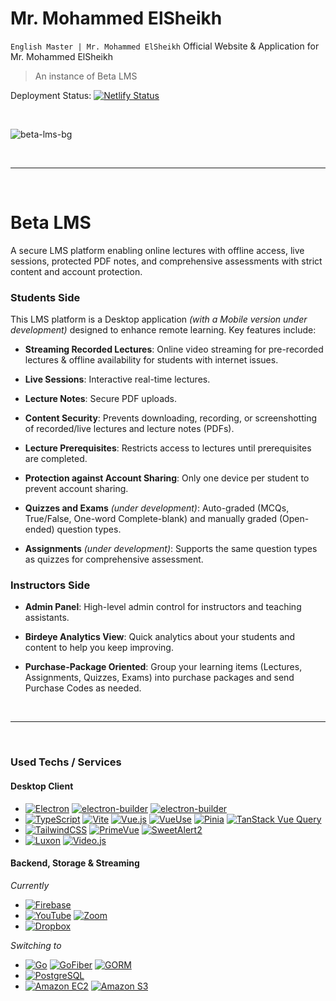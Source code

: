 # Mr. Mohammed ElSheikh
`English Master | Mr. Mohammed ElSheikh`
Official Website & Application for Mr. Mohammed ElSheikh

> An instance of Beta LMS

Deployment Status: [![Netlify Status](https://api.netlify.com/api/v1/badges/e2f7ba7d-bd7a-4962-96e0-6386e172703c/deploy-status)](https://app.netlify.com/sites/emaster-melsheikh/deploys)

<br>

![beta-lms-bg](https://github.com/user-attachments/assets/4900a70b-419f-421b-bb71-03cd67c68708)


<br>

---

<br>

# Beta LMS

A secure LMS platform enabling online lectures with offline access, live sessions, protected PDF notes, and comprehensive assessments with strict content and account protection.

### Students Side
This LMS platform is a Desktop application _(with a Mobile version under development)_ designed to enhance remote learning. Key features include:

- **Streaming Recorded Lectures**: Online video streaming for pre-recorded lectures & offline availability for students with internet issues.

- **Live Sessions**: Interactive real-time lectures.
- **Lecture Notes**: Secure PDF uploads.
- **Content Security**: Prevents downloading, recording, or screenshotting of recorded/live lectures and lecture notes (PDFs).
- **Lecture Prerequisites**: Restricts access to lectures until prerequisites are completed.
- **Protection against Account Sharing**: Only one device per student to prevent account sharing.
- **Quizzes and Exams** _(under development)_: Auto-graded (MCQs, True/False, One-word Complete-blank) and manually graded (Open-ended) question types.
- **Assignments** _(under development)_: Supports the same question types as quizzes for comprehensive assessment.

### Instructors Side

- **Admin Panel**: High-level admin control for instructors and teaching assistants.

- **Birdeye Analytics View**: Quick analytics about your students and content to help you keep improving.
- **Purchase-Package Oriented**: Group your learning items (Lectures, Assignments, Quizzes, Exams) into purchase packages and send Purchase Codes as needed.

<br>

---

<br>

### Used Techs / Services

#### **Desktop Client**
- [![Electron](https://img.shields.io/badge/-Electron-47848F?logo=electron&logoColor=white&style=flat-square)](https://www.electronjs.org/) [![electron-builder](https://img.shields.io/badge/-electron%20builder-000000?logo=electronbuilder&logoColor=white&style=flat-square)](https://www.electron.build/) [![electron-builder](https://img.shields.io/badge/-electron%20vite-646CFF?logo=electronvite&logoColor=white&style=flat-square)](https://electron-vite.org/)
- [![TypeScript](https://img.shields.io/badge/-TypeScript-3178C6?logo=typescript&logoColor=white&style=flat-square)](https://www.typescriptlang.org/) [![Vite](https://img.shields.io/badge/-Vite-646CFF?logo=vite&logoColor=white&style=flat-square)](https://vitejs.dev/) [![Vue.js](https://img.shields.io/badge/-Vue%2Ejs-4FC08D?logo=vuedotjs&logoColor=white&style=flat-square)](https://vuejs.org/) [![VueUse](https://img.shields.io/badge/-VueUse-4FC08D?logo=VueUse&logoColor=white&style=flat-square)](https://vueuse.org/) [![Pinia](https://img.shields.io/badge/-Pinia-F0B90B?logo=Pinia&logoColor=white&style=flat-square)](https://pinia.vuejs.org/) [![TanStack Vue Query](https://img.shields.io/badge/-TanStack%20Vue%20Query-FF4154?logo=reactquery&logoColor=white&style=flat-square)](https://tanstack.com/query/latest)
- [![TailwindCSS](https://img.shields.io/badge/-TailwindCSS-06B6D4?logo=tailwindcss&logoColor=white&style=flat-square)](https://tailwindcss.com/) [![PrimeVue](https://img.shields.io/badge/-PrimeVue-41B883?logo=primevue&logoColor=white&style=flat-square)](https://primevue.org/) [![SweetAlert2](https://img.shields.io/badge/-SweetAlert2-ED1C40?logo=sweetalert2&logoColor=white&style=flat-square)](https://sweetalert2.github.io/)
- [![Luxon](https://img.shields.io/badge/-Luxon-C925D1?logo=luxon&logoColor=white&style=flat-square)](https://moment.github.io/luxon/#/) [![Video.js](https://img.shields.io/badge/-Video%2Ejs-E6522C?logo=videojs&logoColor=white&style=flat-square)](https://videojs.com/)


#### **Backend, Storage & Streaming**

*Currently*
- [![Firebase](https://img.shields.io/badge/-Firebase-DD2C00?logo=Firebase&logoColor=white&style=flat-square)](https://firebase.google.com/)
- [![YouTube](https://img.shields.io/badge/-YouTube-FF0000?logo=YouTube&logoColor=white&style=flat-square)](https://www.youtube.com/) [![Zoom](https://img.shields.io/badge/-Zoom-0B5CFF?logo=zoom&logoColor=white&style=flat-square)](https://www.zoom.com/)
- [![Dropbox](https://img.shields.io/badge/-Dropbox-0061FF?logo=Dropbox&logoColor=white&style=flat-square)](https://www.dropbox.com/)

*Switching to*
- [![Go](https://img.shields.io/badge/-Go-00ADD8?logo=Go&logoColor=white&style=flat-square)](https://go.dev/) [![GoFiber](https://img.shields.io/badge/-GoFiber-4285F4?logo=GoFiber&logoColor=white&style=flat-square)](https://gofiber.io/) [![GORM](https://img.shields.io/badge/-GORM-38b6ff?logo=GORM&logoColor=white&style=flat-square)](https://gorm.io/)
- [![PostgreSQL](https://img.shields.io/badge/-PostgreSQL-4169E1?logo=PostgreSQL&logoColor=white&style=flat-square)](https://www.postgresql.org/)
- [![Amazon EC2](https://img.shields.io/badge/-Amazon%20EC2-FF9900?logo=amazonec2&logoColor=white&style=flat-square)](https://aws.amazon.com/ec2/) [![Amazon S3](https://img.shields.io/badge/-Amazon%20S3-569A31?logo=amazons3&logoColor=white&style=flat-square)](https://aws.amazon.com/ec2/)



